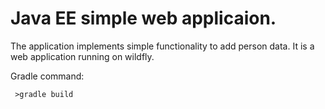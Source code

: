 Java EE simple web applicaion.
===================================

The application implements simple functionality to add person data.
It is a web application running on wildfly.

Gradle command:

     >gradle build
     
